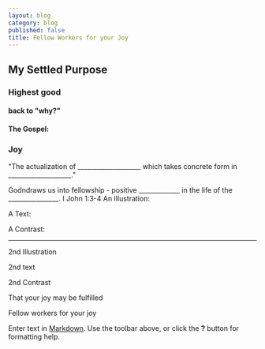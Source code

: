```yaml
---
layout: blog
category: blog
published: false
title: Fellow Workers for your Joy
---
```


## My Settled Purpose
### Highest good

#### back to "why?"

#### The Gospel:

### Joy

"The actualization of ____________________ which takes concrete form in ____________________."

 Godndraws us into fellowship - positive _____________ in the life of the ________________. 
 I John 1:3-4
 An Illustration:
 
 A Text:
 
 A Contrast:
 
________________________________________
2nd Illustration

2nd text


2nd Contrast

That your joy may be fulfilled

Fellow workers for your joy


Enter text in [Markdown](http://daringfireball.net/projects/markdown/). Use the toolbar above, or click the **?** button for formatting help.
